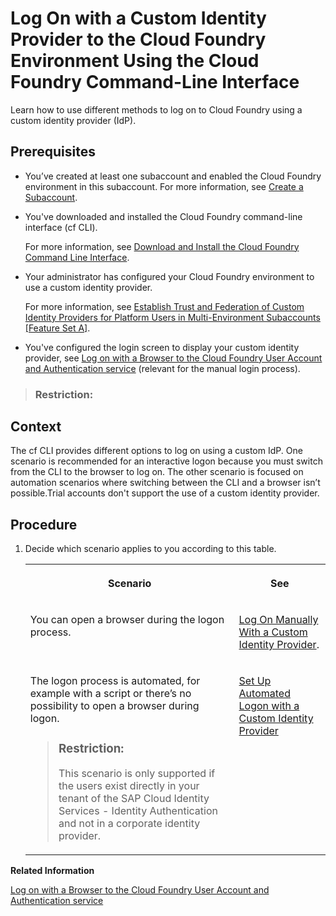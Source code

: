 <!-- loiod477618e861c48d2976e03f9b6a3cfe8 -->

# Log On with a Custom Identity Provider to the Cloud Foundry Environment Using the Cloud Foundry Command-Line Interface

Learn how to use different methods to log on to Cloud Foundry using a custom identity provider \(IdP\).



<a name="loiod477618e861c48d2976e03f9b6a3cfe8__prereq_ifq_vn3_jlb"/>

## Prerequisites

-   You’ve created at least one subaccount and enabled the Cloud Foundry environment in this subaccount. For more information, see [Create a Subaccount](create-a-subaccount-05280a1.md).

-   You've downloaded and installed the Cloud Foundry command-line interface \(cf CLI\).

    For more information, see [Download and Install the Cloud Foundry Command Line Interface](download-and-install-the-cloud-foundry-command-line-interface-4ef907a.md).

-   Your administrator has configured your Cloud Foundry environment to use a custom identity provider.

    For more information, see [Establish Trust and Federation of Custom Identity Providers for Platform Users in Multi-Environment Subaccounts \[Feature Set A\]](establish-trust-and-federation-of-custom-identity-providers-for-platform-users-in-multi-e-8600afb.md).

-   You've configured the login screen to display your custom identity provider, see [Log on with a Browser to the Cloud Foundry User Account and Authentication service](log-on-with-a-browser-to-the-cloud-foundry-user-account-and-authentication-service-7eb0943.md) \(relevant for the manual login process\).


> ### Restriction:  



<a name="loiod477618e861c48d2976e03f9b6a3cfe8__context_cxm_sqx_1mb"/>

## Context

The cf CLI provides different options to log on using a custom IdP. One scenario is recommended for an interactive logon because you must switch from the CLI to the browser to log on. The other scenario is focused on automation scenarios where switching between the CLI and a browser isn’t possible.Trial accounts don't support the use of a custom identity provider.



<a name="loiod477618e861c48d2976e03f9b6a3cfe8__steps_jd3_dd3_jlb"/>

## Procedure

1.  Decide which scenario applies to you according to this table.


    <table>
    <tr>
    <th valign="top">

    Scenario


    
    </th>
    <th valign="top">

    See


    
    </th>
    </tr>
    <tr>
    <td valign="top">

    You can open a browser during the logon process.


    
    </td>
    <td valign="top">

     [Log On Manually With a Custom Identity Provider](log-on-manually-with-a-custom-identity-provider-e1009b4.md).


    
    </td>
    </tr>
    <tr>
    <td valign="top">

    The logon process is automated, for example with a script or there’s no possibility to open a browser during logon.

    > ### Restriction:  
    > This scenario is only supported if the users exist directly in your tenant of the SAP Cloud Identity Services - Identity Authentication and not in a corporate identity provider.


    
    </td>
    <td valign="top">

     [Set Up Automated Logon with a Custom Identity Provider](set-up-automated-logon-with-a-custom-identity-provider-98ec56a.md) 


    
    </td>
    </tr>
    </table>
    

**Related Information**  


[Log on with a Browser to the Cloud Foundry User Account and Authentication service](log-on-with-a-browser-to-the-cloud-foundry-user-account-and-authentication-service-7eb0943.md "Platform users of the Cloud Foundry environment have the option to log on with a custom identity provider or the default identity provider.")

